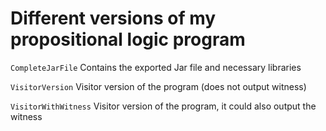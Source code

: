# Different versions of my propositional logic program

`CompleteJarFile` Contains the exported Jar file and necessary libraries

`VisitorVersion`  Visitor version of the program (does not output witness)

`VisitorWithWitness`  Visitor version of the program, it could also output the witness
